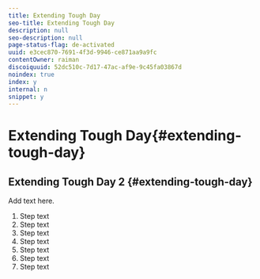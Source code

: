 ```yaml
---
title: Extending Tough Day
seo-title: Extending Tough Day
description: null
seo-description: null
page-status-flag: de-activated
uuid: e3cec870-7691-4f3d-9946-ce871aa9a9fc
contentOwner: raiman
discoiquuid: 52dc510c-7d17-47ac-af9e-9c45fa03867d
noindex: true
index: y
internal: n
snippet: y
---
```


# Extending Tough Day{#extending-tough-day}

## Extending Tough Day 2 {#extending-tough-day}

Add text here.

1. Step text
1. Step text
1. Step text
1. Step text
1. Step text
1. Step text
1. Step text

